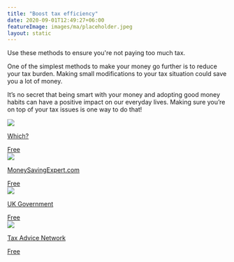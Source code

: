 ```yaml
---
title: "Boost tax efficiency"
date: 2020-09-01T12:49:27+06:00
featureImage: images/ma/placeholder.jpeg
layout: static
---
```


Use these methods to ensure you're not paying too much tax.

One of the simplest methods to make your money go further is to reduce your tax burden. Making small modifications to your tax situation could save you a lot of money.

It’s no secret that being smart with your money and adopting good money habits can have a positive impact on our everyday lives. Making sure you’re on top of your tax issues is one way to do that!

<a class="ma-link" href="https://www.which.co.uk/money/tax/saving-on-tax/35-ways-to-save-on-tax-a18nb3s9144f"><div class="ma-card ma-card-Wealth"><div class="ma-icon"><img src ="/images/icon-check.png"/></div><div class="ma-name"><p>Which?</p></div><div class="ma-paid-text"><span>Free</span></div></div></a><a class="ma-link" href="https://www.moneysavingexpert.com/banking/tax-rates/"><div class="ma-card ma-card-Wealth"><div class="ma-icon"><img src ="/images/icon-check.png"/></div><div class="ma-name"><p>MoneySavingExpert.com</p></div><div class="ma-paid-text"><span>Free</span></div></div></a><a class="ma-link" href="https://www.gov.uk/self-assessment-tax-returns"><div class="ma-card ma-card-Wealth"><div class="ma-icon"><img src ="/images/icon-check.png"/></div><div class="ma-name"><p>UK Government</p></div><div class="ma-paid-text"><span>Free</span></div></div></a><a class="ma-link" href="https://www.taxadvicenetwork.co.uk/find-an-adviser/"><div class="ma-card ma-card-Wealth"><div class="ma-icon"><img src ="/images/icon-check.png"/></div><div class="ma-name"><p>Tax Advice Network</p></div><div class="ma-paid-text"><span>Free</span></div></div></a>  

<br/><br/>






